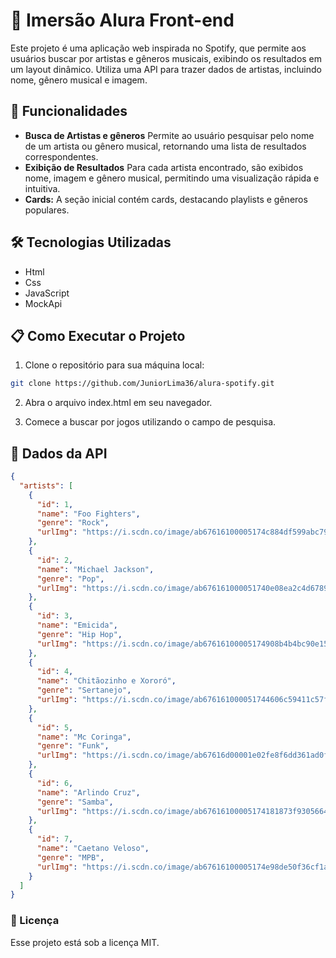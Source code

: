 # 🚀 Imersão Alura Front-end
Este projeto é uma aplicação web inspirada no Spotify, que permite aos usuários buscar por artistas e gêneros musicais, exibindo os resultados em um layout dinâmico. Utiliza uma API para trazer dados de artistas, incluindo nome, gênero musical e imagem.


## 🧊 Funcionalidades
- **Busca de Artistas e gêneros** Permite ao usuário pesquisar pelo nome de um artista ou gênero musical, retornando uma lista de resultados correspondentes.
- **Exibição de Resultados** Para cada artista encontrado, são exibidos nome, imagem e gênero musical, permitindo uma visualização rápida e intuitiva.
- **Cards:** A seção inicial contém cards, destacando playlists e gêneros populares.

## 🛠️ Tecnologias Utilizadas
- Html
- Css
- JavaScript
- MockApi


## :clipboard: Como Executar o Projeto
1. Clone o repositório para sua máquina local:
```sh
git clone https://github.com/JuniorLima36/alura-spotify.git
```
2. Abra o arquivo index.html em seu navegador.

3. Comece a buscar por jogos utilizando o campo de pesquisa.

## 🧩 Dados da API
```json
{
  "artists": [
    {
      "id": 1,
      "name": "Foo Fighters",
      "genre": "Rock",
      "urlImg": "https://i.scdn.co/image/ab67616100005174c884df599abc793c116cdf15"
    },
    {
      "id": 2,
      "name": "Michael Jackson",
      "genre": "Pop",
      "urlImg": "https://i.scdn.co/image/ab676161000051740e08ea2c4d6789fbf5cbe0aa"
    },
    {
      "id": 3,
      "name": "Emicida",
      "genre": "Hip Hop",
      "urlImg": "https://i.scdn.co/image/ab67616100005174908b4b4bc90e1518b68b4068"
    },
    {
      "id": 4,
      "name": "Chitãozinho e Xororó",
      "genre": "Sertanejo",
      "urlImg": "https://i.scdn.co/image/ab676161000051744606c59411c57f7b49588be4"
    },
    {
      "id": 5,
      "name": "Mc Coringa",
      "genre": "Funk",
      "urlImg": "https://i.scdn.co/image/ab67616d00001e02fe8f6dd361ad0f12b88c7f56"
    },
    {
      "id": 6,
      "name": "Arlindo Cruz",
      "genre": "Samba",
      "urlImg": "https://i.scdn.co/image/ab67616100005174181873f93056642d7b340839"
    },
    {
      "id": 7,
      "name": "Caetano Veloso",
      "genre": "MPB",
      "urlImg": "https://i.scdn.co/image/ab67616100005174e98de50f36cf1aa4bf047757"
    }
  ]
}  

```

### :memo: Licença

Esse projeto está sob a licença MIT.
